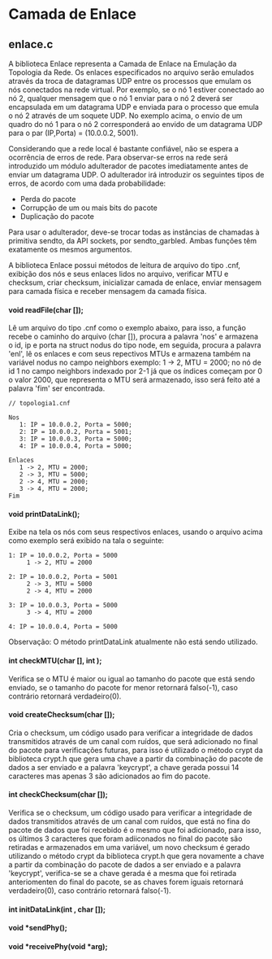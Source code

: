 Camada de Enlace
================

## enlace.c

A biblioteca Enlace representa a Camada de Enlace na Emulação da Topologia da Rede. Os enlaces especificados no arquivo serão emulados através da troca de datagramas UDP entre os processos que emulam os nós conectados na rede virtual. Por exemplo, se o nó 1 estiver conectado ao  nó 2, qualquer mensagem que o nó 1 enviar para o nó 2 deverá ser encapsulada em um datagrama UDP e enviada para o processo que emula o nó 2 através de um soquete UDP. No exemplo acima, o envio de um quadro do nó 1 para o nó 2 corresponderá ao envido de um datagrama UDP para o par (IP,Porta) = (10.0.0.2, 5001).

Considerando que a rede local é bastante confiável, não se espera a ocorrência de erros de rede. Para observar-se erros na rede será introduzido um módulo adulterador de pacotes imediatamente antes de enviar um datagrama UDP. O adulterador irá introduzir os seguintes tipos de erros, de acordo com uma dada probabilidade:
- Perda do pacote
- Corrupção de um ou mais bits do pacote
- Duplicação do pacote

Para usar o adulterador, deve-se trocar todas as instâncias de chamadas à primitiva sendto, da API sockets, por sendto_garbled. Ambas funções têm exatamente os mesmos argumentos.

A biblioteca Enlace possui métodos de leitura de arquivo do tipo .cnf, exibição dos nós e seus enlaces lidos no arquivo, verificar MTU e checksum, criar checksum, inicializar camada de enlace, enviar mensagem para camada física e receber mensagem da camada física.

#### void readFile(char []);
Lê um arquivo do tipo .cnf como o exemplo abaixo, para isso, a função recebe o caminho do arquivo (char []), procura a palavra 'nos' e armazena o id, ip e porta na struct nodus do tipo node, em seguida, procura a palavra 'enl', lê os enlaces e com seus repectivos MTUs e armazena também na variável nodus no campo neighbors exemplo: 1 -> 2, MTU = 2000; no nó de id 1 no campo neighbors indexado por 2-1 já que os índices começam por 0 o valor 2000, que representa o MTU será armazenado, isso será feito até a palavra 'fim' ser encontrada. 
```text
// topologia1.cnf

Nos
   1: IP = 10.0.0.2, Porta = 5000;
   2: IP = 10.0.0.2, Porta = 5001;
   3: IP = 10.0.0.3, Porta = 5000;
   4: IP = 10.0.0.4, Porta = 5000;

Enlaces
   1 -> 2, MTU = 2000;
   2 -> 3, MTU = 5000;
   2 -> 4, MTU = 2000;
   3 -> 4, MTU = 2000;
Fim 
```

#### void printDataLink();
Exibe na tela os nós com seus respectivos enlaces, usando o arquivo acima como exemplo será exibido na tala o seguinte:
```text
1: IP = 10.0.0.2, Porta = 5000
     1 -> 2, MTU = 2000

2: IP = 10.0.0.2, Porta = 5001
     2 -> 3, MTU = 5000
     2 -> 4, MTU = 2000

3: IP = 10.0.0.3, Porta = 5000
     3 -> 4, MTU = 2000

4: IP = 10.0.0.4, Porta = 5000

```
Observação: O método printDataLink atualmente não está sendo utilizado.

#### int  checkMTU(char [], int );
Verifica se o MTU é maior ou igual ao tamanho do pacote que está sendo enviado, se o tamanho do pacote for menor retornará falso(-1), caso contrário retornará verdadeiro(0).

#### void createChecksum(char []);
Cria o checksum, um código usado para verificar a integridade de dados transmitidos através de um canal com ruídos, que será adicionado no final do pacote para verificações futuras, para isso é utilizado o método crypt da biblioteca crypt.h que gera uma chave a partir da combinação do pacote de dados a ser enviado e a palavra 'keycrypt', a chave gerada possui 14 caracteres mas apenas 3 são adicionados ao fim do pacote.

#### int  checkChecksum(char []);
Verifica se o checksum, um código usado para verificar a integridade de dados transmitidos através de um canal com ruídos, que está no fina do pacote de dados que foi recebido é o mesmo que foi adicionado, para isso, os últimos 3 caracteres que foram adiiconados no final do pacote são retiradas e armazenados em uma variável, um novo checksum é gerado utilizando o método crypt da biblioteca crypt.h que gera novamente a chave a partir da combinação do pacote de dados a ser enviado e a palavra 'keycrypt', verifica-se se a chave gerada é a mesma que foi retirada anteriomenten do final do pacote, se as chaves forem iguais retornará verdadeiro(0), caso contrário retornará falso(-1).

#### int  initDataLink(int , char []);
#### void *sendPhy();
#### void *receivePhy(void *arg);